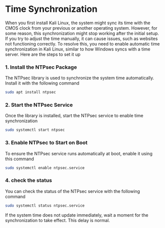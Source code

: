 # Time Synchronization

When you first install Kali Linux, the system might sync its time with the CMOS clock from your previous or another operating system. However, for some reason, this synchronization might stop working after the initial setup. If you try to adjust the time manually, it can cause issues, such as websites not functioning correctly. To resolve this, you need to enable automatic time synchronization in Kali Linux, similar to how Windows syncs with a time server. Here are the steps to set it up

### 1. Install the NTPsec Package

The NTPsec library is used to synchronize the system time automatically. Install it with the following command

```bash
sudo apt install ntpsec
```

### 2. Start the NTPsec Service

Once the library is installed, start the NTPsec service to enable time synchronization

```bash
sudo systemctl start ntpsec
```

### 3. Enable NTPsec to Start on Boot

To ensure the NTPsec service runs automatically at boot, enable it using this command

```bash
sudo systemctl enable ntpsec.service
```

### 4. check the status

You can check the status of the NTPsec service with the following command

```bash
sudo systemctl status ntpsec.service
```

If the system time does not update immediately, wait a moment for the synchronization to take effect. This delay is normal.


